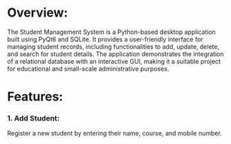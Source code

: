 # Overview:<br>
The Student Management System is a Python-based desktop application built using PyQt6 and SQLite. It provides a user-friendly interface for managing student records, including functionalities to add, update, delete, and search for student details. The application demonstrates the integration of a relational database with an interactive GUI, making it a suitable project for educational and small-scale administrative purposes.<br>

# Features:<br>
### 1. Add Student:
Register a new student by entering their name, course, and mobile number.
